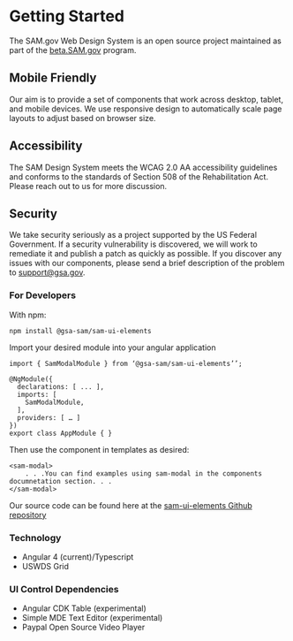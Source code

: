 # Getting Started

The SAM.gov Web Design System is an open source project maintained as part of the [beta.SAM.gov](https://beta.SAM.gov) program.

## Mobile Friendly
Our aim is to provide a set of components that work across desktop, tablet, and mobile devices. We use responsive design to automatically scale page layouts to adjust based on browser size.

## Accessibility
The SAM Design System meets the WCAG 2.0 AA accessibility guidelines and conforms to the standards of Section 508 of the Rehabilitation Act. Please reach out to us for more discussion.

## Security
We take security seriously as a project supported by the US Federal Government. If a security vulnerability is discovered, we will work to remediate it and publish a patch as quickly as possible. If you discover any issues with our components, please send a brief description of the problem to support@gsa.gov.

### For Developers
With npm:

```
npm install @gsa-sam/sam-ui-elements
```

Import your desired module into your angular application

```
import { SamModalModule } from ‘@gsa-sam/sam-ui-elements’’;

@NgModule({
  declarations: [ ... ],
  imports: [
    SamModalModule,
  ],
  providers: [ … ]
})
export class AppModule { }
```

Then use the component in templates as desired:

```
<sam-modal>
    . . .You can find examples using sam-modal in the components documnetation section. . . 
</sam-modal>
```

Our source code can be found here at the [sam-ui-elements Github repository](https://github.com/GSA/sam-ui-elements)

### Technology
* Angular 4 (current)/Typescript
* USWDS Grid

### UI Control Dependencies
* Angular CDK Table (experimental)
* Simple MDE Text Editor (experimental)
* Paypal Open Source Video Player


